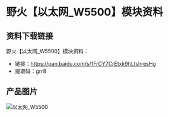 # 野火【以太网_W5500】模块资料

## 资料下载链接
野火【以太网_W5500】模块资料：
* 链接：https://pan.baidu.com/s/1FrCY7CrEtxk9hLtshresHg 
* 提取码：grr8 

## 产品图片
![以太网_W5500](https://raw.githubusercontent.com/wiki/Embdefire/products/images/模块产品/以太网/以太网_W5500.jpg)